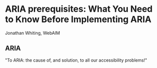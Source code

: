 # ARIA prerequisites: What You Need to Know Before Implementing ARIA

Jonathan Whiting, WebAIM

## ARIA

"To ARIA: the cause of, and solution, to all our accessibility problems!"
